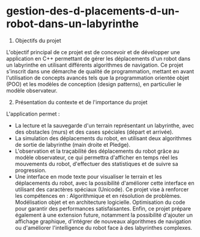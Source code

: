 # gestion-des-d-placements-d-un-robot-dans-un-labyrinthe

1. Objectifs du projet

L'objectif principal de ce projet est de concevoir et de développer une application en C++ permettant de gérer les déplacements d'un robot dans un labyrinthe en utilisant différents algorithmes de navigation. Ce projet s'inscrit dans une démarche de qualité de programmation, mettant en avant l'utilisation de concepts avancés tels que la programmation orientée objet (POO) et les modèles de conception (design patterns), en particulier le modèle observateur.

2. Présentation du contexte et de l'importance du projet

L'application permet :
 - La lecture et la sauvegarde d'un terrain représentant un labyrinthe, avec des obstacles (murs) et des cases spéciales (départ et arrivée).
 - La simulation des déplacements du robot, en utilisant deux algorithmes de sortie de labyrinthe (main droite et Pledge).
 - L'observation et la traçabilité des déplacements du robot grâce au modèle observateur, ce qui permettra d'afficher en temps réel les mouvements du robot, d'effectuer des statistiques et de suivre sa progression.
 - Une interface en mode texte pour visualiser le terrain et les déplacements du robot, avec la possibilité d'améliorer cette interface en utilisant des caractères spéciaux (Unicode).
Ce projet vise à renforcer les compétences en :
Algorithmique et en résolution de problèmes.
Modélisation objet et en architecture logicielle.
Optimisation du code pour garantir des performances satisfaisantes.
Enfin, ce projet prépare également à une extension future, notamment la possibilité d'ajouter un affichage graphique, d'intégrer de nouveaux algorithmes de navigation ou d'améliorer l'intelligence du robot face à des labyrinthes complexes.
